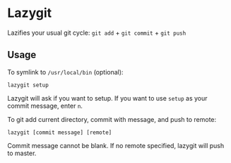 # Lazygit
Lazifies your usual git cycle: `git add` + `git commit` + `git push`

## Usage
To symlink to ``/usr/local/bin`` (optional):
```
lazygit setup
```
Lazygit will ask if you want to setup. If you want to use `setup` as your commit message, enter `n`.

To git add current directory, commit with message, and push to remote:
```
lazygit [commit message] [remote]
````
Commit message cannot be blank. If no remote specified, lazygit will push to master.
